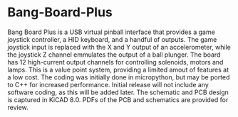 # Bang-Board-Plus
Bang Board Plus is a USB virtual pinball interface that provides a game joystick controller, a HID keyboard, and a handful of outputs.  The game joystick input is replaced with the X and Y output of an accelerometer, while the joystick Z channel emmulates the output of a ball plunger.  The board has 12 high-current output channels for controlling solenoids, motors and lamps.  This is a value point system, providing a limited amout of features at a low cost.
The coding was initially done in micropython, but may be ported to C++ for increased performance. Initial release will not include any software coding, as this will be added later.
The schematic and PCB design is captured in KiCAD 8.0. 
PDFs of the PCB and schematics are provided for review. 
